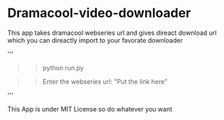 # Dramacool-video-downloader

This app takes dramacool webseries url and gives direact download url which you can direactly import to your favorate downloader

'''

>>python run.py

>>Enter the webseries url: "Put the link here"

'''

This App is under MIT License so do whatever you want
